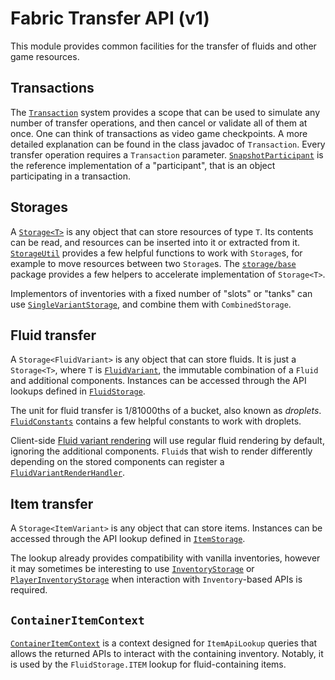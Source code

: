 # Fabric Transfer API (v1)
This module provides common facilities for the transfer of fluids and other game resources.

## Transactions
The [`Transaction`](src/main/java/net/fabricmc/fabric/api/transfer/v1/transaction/Transaction.java) system provides a
scope that can be used to simulate any number of transfer operations, and then cancel or validate all of them at once.
One can think of transactions as video game checkpoints. A more detailed explanation can be found in the class javadoc of `Transaction`.
Every transfer operation requires a `Transaction` parameter.
[`SnapshotParticipant`](src/main/java/net/fabricmc/fabric/api/transfer/v1/transaction/base/SnapshotParticipant.java)
is the reference implementation of a "participant", that is an object participating in a transaction.

## Storages
A [`Storage<T>`](src/main/java/net/fabricmc/fabric/api/transfer/v1/storage/Storage.java) is any object that can store resources of type `T`.
Its contents can be read, and resources can be inserted into it or extracted from it.
[`StorageUtil`](src/main/java/net/fabricmc/fabric/api/transfer/v1/storage/StorageUtil.java) provides a few helpful functions to work with `Storage`s,
for example to move resources between two `Storage`s.
The [`storage/base`](src/main/java/net/fabricmc/fabric/api/transfer/v1/storage/base) package provides a few helpers to accelerate
implementation of `Storage<T>`.

Implementors of inventories with a fixed number of "slots" or "tanks" can use
[`SingleVariantStorage`](src/main/java/net/fabricmc/fabric/api/transfer/v1/storage/base/SingleStorage.java),
and combine them with `CombinedStorage`.

## Fluid transfer
A `Storage<FluidVariant>` is any object that can store fluids. It is just a `Storage<T>`, where `T` is
[`FluidVariant`](src/main/java/net/fabricmc/fabric/api/transfer/v1/fluid/FluidVariant.java), the immutable combination of a `Fluid` and additional components.
Instances can be accessed through the API lookups defined in [`FluidStorage`](src/main/java/net/fabricmc/fabric/api/transfer/v1/fluid/FluidStorage.java).

The unit for fluid transfer is 1/81000ths of a bucket, also known as _droplets_.
[`FluidConstants`](src/main/java/net/fabricmc/fabric/api/transfer/v1/fluid/FluidConstants.java) contains a few helpful constants
to work with droplets.

Client-side [Fluid variant rendering](src/main/java/net/fabricmc/fabric/api/transfer/v1/client/fluid/FluidVariantRendering.java) will use regular fluid rendering by default,
ignoring the additional components.
`Fluid`s that wish to render differently depending on the stored components can register a
[`FluidVariantRenderHandler`](src/main/java/net/fabricmc/fabric/api/transfer/v1/client/fluid/FluidVariantRenderHandler.java).

## Item transfer
A `Storage<ItemVariant>` is any object that can store items.
Instances can be accessed through the API lookup defined in [`ItemStorage`](src/main/java/net/fabricmc/fabric/api/transfer/v1/item/ItemStorage.java).

The lookup already provides compatibility with vanilla inventories, however it may sometimes be interesting to use
[`InventoryStorage`](src/main/java/net/fabricmc/fabric/api/transfer/v1/item/InventoryStorage.java) or
[`PlayerInventoryStorage`](src/main/java/net/fabricmc/fabric/api/transfer/v1/item/PlayerInventoryStorage.java) when interaction with
`Inventory`-based APIs is required.

## `ContainerItemContext`
[`ContainerItemContext`](src/main/java/net/fabricmc/fabric/api/transfer/v1/context/ContainerItemContext.java) is a context designed for `ItemApiLookup` queries
that allows the returned APIs to interact with the containing inventory.
Notably, it is used by the `FluidStorage.ITEM` lookup for fluid-containing items.
